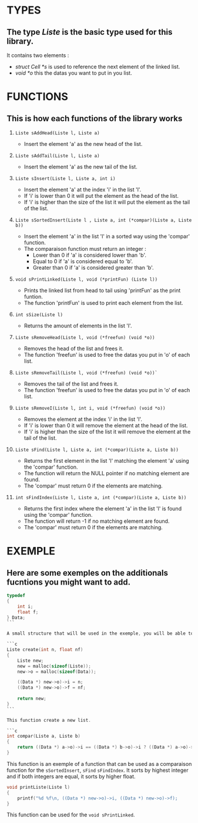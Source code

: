 # TYPES

## The type *Liste* is the basic type used for this library.

It contains two elements :
 - _struct Cell *s_ is used to reference the next element of the linked list.
 - _void *o_ this the datas you want to put in you list.


# FUNCTIONS

## This is how each functions of the library works

1. `Liste sAddHead(Liste l, Liste a)`
    - Insert the element 'a' as the new head of the list.

2. `Liste sAddTail(Liste l, Liste a)`
    - Insert the element 'a' as the new tail of the list.

3. `Liste sInsert(Liste l, Liste a, int i)`
    - Insert the element 'a' at the index 'i' in the list 'l'.
    - If 'i' is lower than 0 it will put the element as the head of the list.
    - If 'i' is higher than the size of the list it will put the element as the tail of the list. 

4. `Liste sSortedInsert(Liste l , Liste a, int (*compar)(Liste a, Liste b))`
    - Insert the element 'a' in the list 'l' in a sorted way using the 'compar' function.
    - The comparaison function must return an integer :
        - Lower than 0 if 'a' is considered lower than 'b'.
        - Equal to 0 if 'a' is considered equal to 'b'.
        - Greater than 0 if 'a' is considered greater than 'b'.

5. `void sPrintLinked(Liste l, void (*printFun) (Liste l))`
    - Prints the linked list from head to tail using 'printFun' as the print funtion.
    - The function 'printFun' is used to print each element from the list.

6. `int sSize(Liste l)`
    - Returns the amount of elements in the list 'l'.

7. `Liste sRemoveHead(Liste l, void (*freefun) (void *o))`
    - Removes the head of the list and frees it.
    - The function 'freefun' is used to free the datas you put in 'o' of each list.

8. `Liste sRemoveTail(Liste l, void (*freefun) (void *o))̀`
    - Removes the tail of the list and frees it.
    - The function 'freefun' is used to free the datas you put in 'o' of each list.

9. `Liste sRemoveI(Liste l, int i, void (*freefun) (void *o))`
    - Removes the element at the index 'i' in the list 'l'.
    - If 'i' is lower than 0 it will remove the element at the head of the list.
    - If 'i' is higher than the size of the list it will remove the element at the tail of the list.

10. `Liste sFind(Liste l, Liste a, int (*compar)(Liste a, Liste b))`
    - Returns the first element in the list 'l' matching the element 'a' using the 'compar' function.
    - The function will return the NULL pointer if no matching element are found.
    - The 'compar' must return 0 if the elements are matching.

11. `int sFindIndex(Liste l, Liste a, int (*compar)(Liste a, Liste b))`
    - Returns the first index where the element 'a' in the list 'l' is found using the 'compar' function.
    - The function will return -1 if no matching element are found.
    - The 'compar' must return 0 if the elements are matching.

# EXEMPLE

## Here are some exemples on the additionals fucntions you might want to add.

```c
typedef
{
    int i;
    float f;
} Data;
``̀ 

A small structure that will be used in the exemple, you will be able to stock an int and a float inside the list.

```c
Liste create(int n, float nf)
{
    Liste new;
    new = malloc(sizeof(Liste));
    new->o = malloc(sizeof(Data));

    ((Data *) new->o)->i = n;
    ((Data *) new->o)->f = nf;
    
    return new;
}
``̀

This function create a new list.

```c
int compar(Liste a, Liste b)
{
    return ((Data *) a->o)->i == ((Data *) b->o)->i ? ((Data *) a->o)->i - ((Data *) b->o)->i : ((Data *) a->o)->f - ((Data *) b->o)->f;  
}
```

This function is an exemple of a function that can be used as a comparaison function for the `sSortedInsert`,  `sFind` `sFindIndex`.
It sorts by highest integer and if both integers are equal, it sorts by higher float.

```c
void printListe(Liste l)
{
    printf("%d %f\n, ((Data *) new->o)->i, ((Data *) new->o)->f);
}
```

This function can be used for the `void sPrintLinked`.